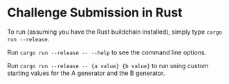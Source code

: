 # Challenge Submission in Rust

To run (assuming you have the Rust buildchain installed), simply type `cargo run --release`.

Run `cargo run --release -- --help` to see the command line options.

Run `cargo run --release -- {a value} {b value}` to run using custom starting values for the A generator and the B generator. 


